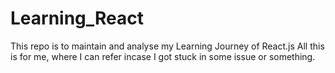 # Learning_React
This repo is to maintain and analyse my Learning Journey of React.js
All this is for me, where I can refer incase I got stuck in some issue or something.
